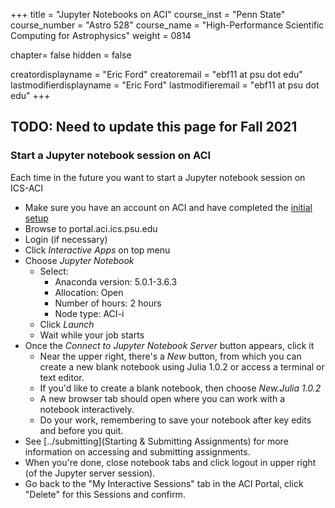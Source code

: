 +++
title = "Jupyter Notebooks on ACI"
course_inst = "Penn State"
course_number = "Astro 528"
course_name = "High-Performance Scientific Computing for Astrophysics"
weight = 0814

chapter= false
hidden = false

creatordisplayname = "Eric Ford"
creatoremail = "ebf11 at psu dot edu"
lastmodifierdisplayname = "Eric Ford"
lastmodifieremail = "ebf11 at psu dot edu"
+++

## TODO:  Need to update this page for Fall 2021 

<a id="start-jupyter"></a>
### Start a Jupyter notebook session on ACI
Each time in the future you want to start a Jupyter notebook session on ICS-ACI

- Make sure you have an account on ACI and have completed the [initial setup](/tips/aci/initial_setup)
- Browse to portal.aci.ics.psu.edu
- Login (if necessary)
- Click _Interactive Apps_ on top menu
- Choose _Jupyter Notebook_
    + Select:
        - Anaconda version: 5.0.1-3.6.3
        - Allocation: Open
        - Number of hours: 2 hours
        - Node type: ACI-i
    + Click _Launch_
    + Wait while your job starts
- Once the _Connect to Jupyter Notebook Server_ button appears, click it
    + Near the upper right, there's a _New_ button, from which you can create a new blank notebook using Julia 1.0.2 or access a terminal or text editor.
    + If you'd like to create a blank notebook, then choose _New.Julia 1.0.2_
    + A new browser tab should open where you can work with a notebook interactively.
    + Do your work, remembering to save your notebook after key edits and before you quit.
- See [../submitting](Starting & Submitting Assignments) for more information on accessing and submitting assignments.
- When you're done, close notebook tabs and click logout in upper right (of the Jupyter server session).
- Go back to the "My Interactive Sessions" tab in the ACI Portal, click "Delete" for this Sessions and confirm.

